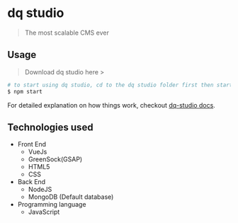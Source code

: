 # dq studio

> The most scalable CMS ever 

## Usage 
> Download dq studio here >  

``` bash
# to start using dq studio, cd to the dq studio folder first then start
$ npm start
```
For detailed explanation on how things work, checkout [dq-studio docs](https://nuxtjs.org).

## Technologies used
* Front End
    * VueJs
    * GreenSock(GSAP)
    * HTML5
    * CSS
* Back End
    * NodeJS
    * MongoDB (Default database)
* Programming language
    * JavaScript 

